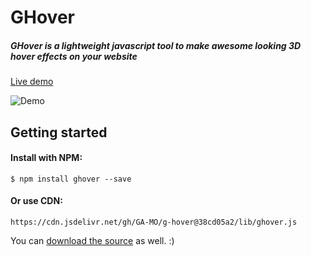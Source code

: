 # GHover
##### GHover is a lightweight javascript tool to make awesome looking 3D hover effects on your website
[Live demo](https://ga-mo.github.io/g-hover/demo/)

![Demo](https://s27.postimg.org/ubmtxh0fn/ghover.jpg)

## Getting started

#### Install with NPM:
```
$ npm install ghover --save
```

#### Or use CDN:
```
https://cdn.jsdelivr.net/gh/GA-MO/g-hover@38cd05a2/lib/ghover.js
```

You can [download the source](https://github.com/GA-MO/g-hover/tree/master/lib) as well. :)
